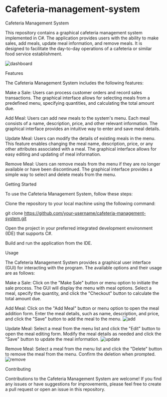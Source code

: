 # Cafeteria-management-system
Cafeteria Management System 

This repository contains a graphical cafeteria management system implemented in C#. The application provides users with the ability to make sales, add meals, update meal information, and remove meals. It is designed to facilitate the day-to-day operations of a cafeteria or similar food service establishment. 

 
![dashboard](https://github.com/Gibz-nate/Cafeteria-management-system/assets/119291505/d38940f1-9007-4fc4-9709-b9741da5df93)

Features 

The Cafeteria Management System includes the following features: 

Make a Sale: Users can process customer orders and record sales transactions. The graphical interface allows for selecting meals from a predefined menu, specifying quantities, and calculating the total amount due. 

Add Meal: Users can add new meals to the system's menu. Each meal consists of a name, description, price, and other relevant information. The graphical interface provides an intuitive way to enter and save meal details. 

Update Meal: Users can modify the details of existing meals in the menu. This feature enables changing the meal name, description, price, or any other attributes associated with a meal. The graphical interface allows for easy editing and updating of meal information. 

Remove Meal: Users can remove meals from the menu if they are no longer available or have been discontinued. The graphical interface provides a simple way to select and delete meals from the menu. 

Getting Started 

To use the Cafeteria Management System, follow these steps: 

Clone the repository to your local machine using the following command: 

git clone https://github.com/your-username/cafeteria-management-system.git 
 

Open the project in your preferred integrated development environment (IDE) that supports C#. 

Build and run the application from the IDE. 

Usage 

The Cafeteria Management System provides a graphical user interface (GUI) for interacting with the program. The available options and their usage are as follows: 

Make a Sale: Click on the "Make Sale" button or menu option to initiate the sale process. The GUI will display the menu with meal options. Select a meal, specify the quantity, and click the "Checkout" button to calculate the total amount due. 

 

 

 

Add Meal: Click on the "Add Meal" button or menu option to open the meal addition form. Enter the meal details, such as name, description, and price, and click the "Save" button to add the meal to the menu. 
![add](https://github.com/Gibz-nate/Cafeteria-management-system/assets/119291505/cec531e4-c10f-45e0-84ce-0beebea31a44)


Update Meal: Select a meal from the menu list and click the "Edit" button to open the meal editing form. Modify the meal details as needed and click the "Save" button to update the meal information. 
![update](https://github.com/Gibz-nate/Cafeteria-management-system/assets/119291505/fecb2175-c0b9-4417-8264-701e87a9d749)


Remove Meal: Select a meal from the menu list and click the "Delete" button to remove the meal from the menu. Confirm the deletion when prompted. 
![remove](https://github.com/Gibz-nate/Cafeteria-management-system/assets/119291505/fabf57b2-33ea-4920-80af-54c2c45ca090)


Contributing 

Contributions to the Cafeteria Management System are welcome! If you find any issues or have suggestions for improvements, please feel free to create a pull request or open an issue in this repository. 
